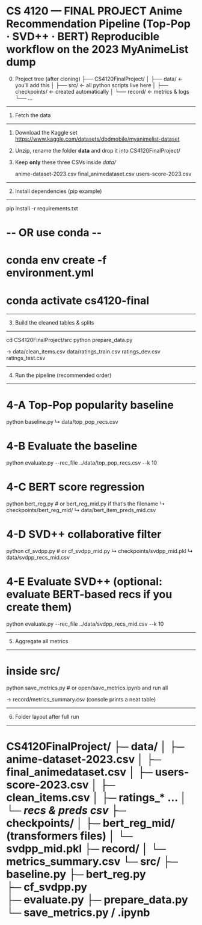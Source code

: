 CS 4120 — FINAL PROJECT
Anime Recommendation Pipeline (Top-Pop · SVD++ · BERT)
Reproducible workflow on the 2023 MyAnimeList dump
======================================================================

0. Project tree (after cloning)
   ├── CS4120FinalProject/
   │   ├── data/              ← you’ll add this
   │   ├── src/               ← all python scripts live here
   │   ├── checkpoints/       ← created automatically
   │   └── record/            ← metrics & logs
   └── …

----------------------------------------------------------------------
1. Fetch the data
----------------------------------------------------------------------
   1. Download the Kaggle set  
      https://www.kaggle.com/datasets/dbdmobile/myanimelist-dataset
   2. Unzip, rename the folder **data** and drop it into
      CS4120FinalProject/
   3. Keep **only** these three CSVs inside *data/*

        anime-dataset-2023.csv
        final_animedataset.csv
        users-score-2023.csv

----------------------------------------------------------------------
2. Install dependencies  (pip example)
----------------------------------------------------------------------
   pip install -r requirements.txt
   # -- OR use conda --
   # conda env create -f environment.yml
   # conda activate cs4120-final

----------------------------------------------------------------------
3. Build the cleaned tables & splits
----------------------------------------------------------------------
   cd CS4120FinalProject/src
   python prepare_data.py

   → data/clean_items.csv
     data/ratings_train.csv   ratings_dev.csv   ratings_test.csv

----------------------------------------------------------------------
4. Run the pipeline  (recommended order)
----------------------------------------------------------------------
   # 4-A  Top-Pop popularity baseline
   python baseline.py
     ↳ data/top_pop_recs.csv

   # 4-B  Evaluate the baseline
   python evaluate.py --rec_file ../data/top_pop_recs.csv --k 10

   # 4-C  BERT score regression
   python bert_reg.py          # or bert_reg_mid.py if that’s the filename
     ↳ checkpoints/bert_reg_mid/
     ↳ data/bert_item_preds_mid.csv

   # 4-D  SVD++ collaborative filter
   python cf_svdpp.py          # or cf_svdpp_mid.py
     ↳ checkpoints/svdpp_mid.pkl
     ↳ data/svdpp_recs_mid.csv

   # 4-E  Evaluate SVD++ (optional: evaluate BERT-based recs if you create them)
   python evaluate.py --rec_file ../data/svdpp_recs_mid.csv --k 10

----------------------------------------------------------------------
5. Aggregate all metrics
----------------------------------------------------------------------
   # inside src/
   python save_metrics.py      # or open/save_metrics.ipynb and run all

   → record/metrics_summary.csv  (console prints a neat table)

----------------------------------------------------------------------
6. Folder layout after full run
----------------------------------------------------------------------
CS4120FinalProject/
├─ data/
│   ├─ anime-dataset-2023.csv
│   ├─ final_animedataset.csv
│   ├─ users-score-2023.csv
│   ├─ clean_items.csv
│   ├─ ratings_*            …
│   └─ *recs & preds csv*
├─ checkpoints/
│   ├─ bert_reg_mid/         (transformers files)
│   └─ svdpp_mid.pkl
├─ record/
│   └─ metrics_summary.csv
└─ src/
    ├─ baseline.py
    ├─ bert_reg.py           
    ├─ cf_svdpp.py           
    ├─ evaluate.py
    ├─ prepare_data.py
    └─ save_metrics.py / .ipynb
======================================================================

